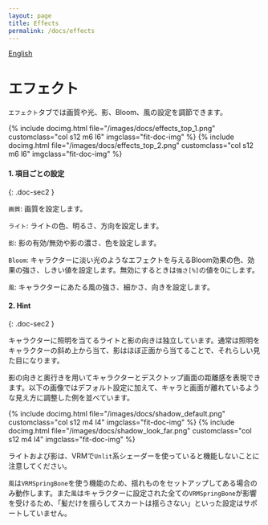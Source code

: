 ```yaml
---
layout: page
title: Effects
permalink: /docs/effects
---
```


[English](../en/docs/effects)

# エフェクト

`エフェクト`タブでは画質や光、影、Bloom、風の設定を調節できます。

<div class="row">
{% include docimg.html file="/images/docs/effects_top_1.png" customclass="col s12 m6 l6" imgclass="fit-doc-img" %}
{% include docimg.html file="/images/docs/effects_top_2.png" customclass="col s12 m6 l6" imgclass="fit-doc-img" %}
</div>

#### 1. 項目ごとの設定
{: .doc-sec2 }

`画質`: 画質を設定します。

`ライト`: ライトの色、明るさ、方向を設定します。

`影`: 影の有効/無効や影の濃さ、色を設定します。

`Bloom`: キャラクターに淡い光のようなエフェクトを与えるBloom効果の色、効果の強さ、しきい値を設定します。無効にするときは`強さ[%]`の値を0にします。

`風`: キャラクターにあたる風の強さ、細かさ、向きを設定します。

#### 2. Hint
{: .doc-sec2 }

キャラクターに照明を当てるライトと影の向きは独立しています。通常は照明をキャラクターの斜め上から当て、影はほぼ正面から当てることで、それらしい見た目になります。

影の向きと奥行きを用いてキャラクターとデスクトップ画面の距離感を表現できます。以下の画像ではデフォルト設定に加えて、キャラと画面が離れているような見え方に調整した例を並べています。

<div class="row">
{% include docimg.html file="/images/docs/shadow_default.png" customclass="col s12 m4 l4" imgclass="fit-doc-img" %}
{% include docimg.html file="/images/docs/shadow_look_far.png" customclass="col s12 m4 l4" imgclass="fit-doc-img" %}
</div>

ライトおよび影は、VRMで`Unlit`系シェーダーを使っていると機能しないことに注意してください。

`風`は`VRMSpringBone`を使う機能のため、揺れものをセットアップしてある場合のみ動作します。また`風`はキャラクターに設定された全ての`VRMSpringBone`が影響を受けるため、「髪だけを揺らしてスカートは揺らさない」といった設定はサポートしていません。

